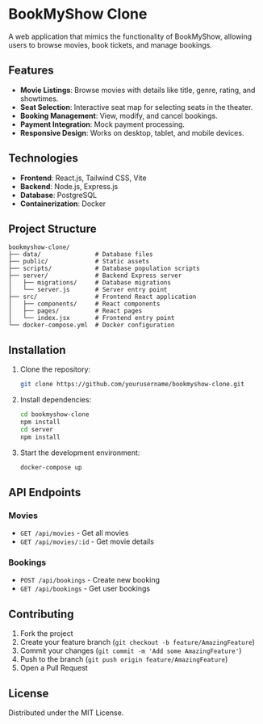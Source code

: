 # BookMyShow Clone

A web application that mimics the functionality of BookMyShow, allowing users to browse movies, book tickets, and manage bookings.

## Features

- **Movie Listings**: Browse movies with details like title, genre, rating, and showtimes.
- **Seat Selection**: Interactive seat map for selecting seats in the theater.
- **Booking Management**: View, modify, and cancel bookings.
- **Payment Integration**: Mock payment processing.
- **Responsive Design**: Works on desktop, tablet, and mobile devices.

## Technologies

- **Frontend**: React.js, Tailwind CSS, Vite
- **Backend**: Node.js, Express.js
- **Database**: PostgreSQL
- **Containerization**: Docker

## Project Structure

```
bookmyshow-clone/
├── data/               # Database files
├── public/             # Static assets
├── scripts/            # Database population scripts
├── server/             # Backend Express server
│   ├── migrations/     # Database migrations
│   └── server.js       # Server entry point
├── src/                # Frontend React application
│   ├── components/     # React components
│   ├── pages/          # React pages
│   └── index.jsx       # Frontend entry point
└── docker-compose.yml  # Docker configuration
```

## Installation

1. Clone the repository:
   ```bash
   git clone https://github.com/yourusername/bookmyshow-clone.git
   ```

2. Install dependencies:
   ```bash
   cd bookmyshow-clone
   npm install
   cd server
   npm install
   ```

3. Start the development environment:
   ```bash
   docker-compose up
   ```

## API Endpoints

### Movies
- `GET /api/movies` - Get all movies
- `GET /api/movies/:id` - Get movie details

### Bookings
- `POST /api/bookings` - Create new booking
- `GET /api/bookings` - Get user bookings

## Contributing

1. Fork the project
2. Create your feature branch (`git checkout -b feature/AmazingFeature`)
3. Commit your changes (`git commit -m 'Add some AmazingFeature'`)
4. Push to the branch (`git push origin feature/AmazingFeature`)
5. Open a Pull Request

## License

Distributed under the MIT License.

